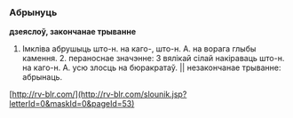 ### Абрынуць
**дзеяслоў, закончанае трыванне**

1. Імкліва абрушыць што-н. на каго-, што-н. А. на ворага глыбы камення. 2. пераноснае значэнне: 3 вялікай сілай накіраваць што-н. на каго-н. А. усю злосць на бюракратаў. || незакончанае трыванне: абрынаць.

<a rel="author">[http://rv-blr.com/](http://rv-blr.com/slounik.jsp?letterId=0&maskId=0&pageId=53)</a>
